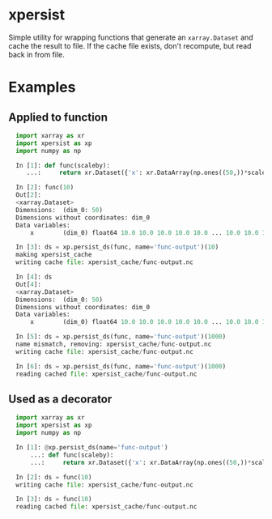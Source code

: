 
# xpersist

Simple utility for wrapping functions that generate an `xarray.Dataset` and cache the result to file. If the cache file exists, don't recompute, but read back in from file.


# Examples

## Applied to function

```python
  import xarray as xr
  import xpersist as xp
  import numpy as np

  In [1]: def func(scaleby):
     ...:     return xr.Dataset({'x': xr.DataArray(np.ones((50,))*scaleby)})

  In [2]: func(10)
  Out[2]:
  <xarray.Dataset>
  Dimensions:  (dim_0: 50)
  Dimensions without coordinates: dim_0
  Data variables:
      x        (dim_0) float64 10.0 10.0 10.0 10.0 10.0 ... 10.0 10.0 10.0 10.0

  In [3]: ds = xp.persist_ds(func, name='func-output')(10)
  making xpersist_cache
  writing cache file: xpersist_cache/func-output.nc

  In [4]: ds
  Out[4]:
  <xarray.Dataset>
  Dimensions:  (dim_0: 50)
  Dimensions without coordinates: dim_0
  Data variables:
      x        (dim_0) float64 10.0 10.0 10.0 10.0 10.0 ... 10.0 10.0 10.0 10.0

  In [5]: ds = xp.persist_ds(func, name='func-output')(1000)
  name mismatch, removing: xpersist_cache/func-output.nc
  writing cache file: xpersist_cache/func-output.nc

  In [6]: ds = xp.persist_ds(func, name='func-output')(1000)
  reading cached file: xpersist_cache/func-output.nc
```

## Used as a decorator

```python
  import xarray as xr
  import xpersist as xp
  import numpy as np

  In [1]: @xp.persist_ds(name='func-output')
      ...: def func(scaleby):
      ...:     return xr.Dataset({'x': xr.DataArray(np.ones((50,))*scaleby)})

  In [2]: ds = func(10)
  writing cache file: xpersist_cache/func-output.nc

  In [3]: ds = func(10)
  reading cached file: xpersist_cache/func-output.nc
```
